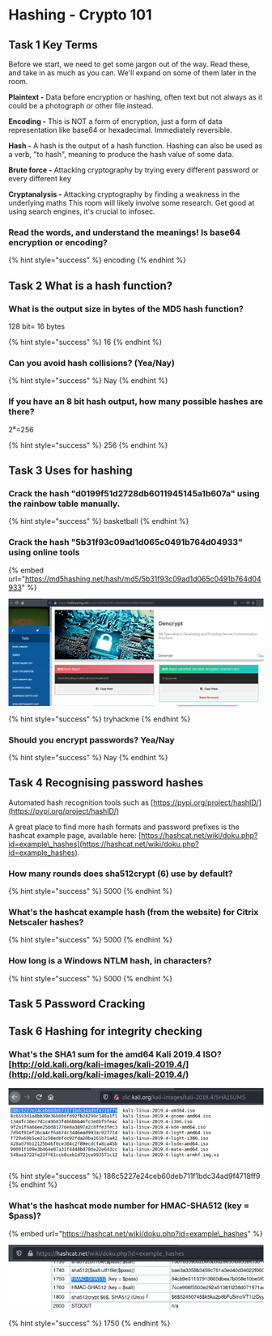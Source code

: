 # Hashing - Crypto 101

## Task 1 Key Terms

Before we start, we need to get some jargon out of the way. Read these, and take in as much as you can. We'll expand on some of them later in the room.

**Plaintext -** Data before encryption or hashing, often text but not always as it could be a photograph or other file instead.

**Encoding -** This is NOT a form of encryption, just a form of data representation like base64 or hexadecimal. Immediately reversible.

**Hash -** A hash is the output of a hash function. Hashing can also be used as a verb, "to hash", meaning to produce the hash value of some data.

**Brute force -** Attacking cryptography by trying every different password or every different key

**Cryptanalysis -** Attacking cryptography by finding a weakness in the underlying maths This room will likely involve some research. Get good at using search engines, it's crucial to infosec.

### Read the words, and understand the meanings! Is base64 encryption or encoding?

{% hint style="success" %}
encoding
{% endhint %}

## Task 2 What is a hash function?

### What is the output size in bytes of the MD5 hash function?

128 bit= 16 bytes

{% hint style="success" %}
16
{% endhint %}

### Can you avoid hash collisions? \(Yea/Nay\)

{% hint style="success" %}
Nay
{% endhint %}

### If you have an 8 bit hash output, how many possible hashes are there?

2⁸=256

{% hint style="success" %}
256
{% endhint %}

## Task 3 Uses for hashing

### Crack the hash "d0199f51d2728db6011945145a1b607a" using the rainbow table manually.

{% hint style="success" %}
basketball
{% endhint %}

### Crack the hash "5b31f93c09ad1d065c0491b764d04933" using online tools

{% embed url="https://md5hashing.net/hash/md5/5b31f93c09ad1d065c0491b764d04933" %}



![](../.gitbook/assets/image%20%28294%29.png)

{% hint style="success" %}
tryhackme
{% endhint %}

### Should you encrypt passwords? Yea/Nay

{% hint style="success" %}
Nay
{% endhint %}

## Task 4 Recognising password hashes

Automated hash recognition tools such as [https://pypi.org/project/hashID/](https://pypi.org/project/hashID/)

A great place to find more hash formats and password prefixes is the hashcat example page, available here: [https://hashcat.net/wiki/doku.php?id=example\_hashes](https://hashcat.net/wiki/doku.php?id=example_hashes).

### How many rounds does sha512crypt \($6$\) use by default?

{% hint style="success" %}
5000
{% endhint %}

### What's the hashcat example hash \(from the website\) for Citrix Netscaler hashes?



{% hint style="success" %}
5000
{% endhint %}

### How long is a Windows NTLM hash, in characters?



{% hint style="success" %}
5000
{% endhint %}

## Task 5 Password Cracking



## Task 6 Hashing for integrity checking

### What's the SHA1 sum for the amd64 Kali 2019.4 ISO? [http://old.kali.org/kali-images/kali-2019.4/](http://old.kali.org/kali-images/kali-2019.4/)

![](../.gitbook/assets/image%20%28316%29.png)

{% hint style="success" %}
186c5227e24ceb60deb711f1bdc34ad9f4718ff9
{% endhint %}

### What's the hashcat mode number for HMAC-SHA512 \(key = $pass\)?

{% embed url="https://hashcat.net/wiki/doku.php?id=example\_hashes" %}

![](../.gitbook/assets/image%20%28315%29.png)

{% hint style="success" %}
1750
{% endhint %}

